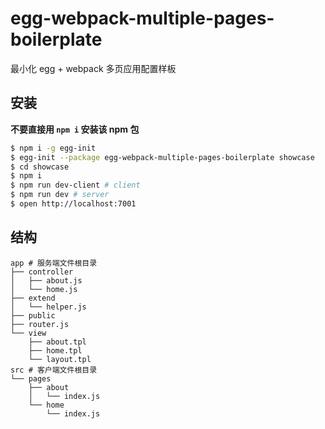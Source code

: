 # egg-webpack-multiple-pages-boilerplate

最小化 egg + webpack 多页应用配置样板

## 安装

**不要直接用 `npm i` 安装该 npm 包**

```bash
$ npm i -g egg-init
$ egg-init --package egg-webpack-multiple-pages-boilerplate showcase
$ cd showcase
$ npm i
$ npm run dev-client # client
$ npm run dev # server
$ open http://localhost:7001
```

## 结构

```
app # 服务端文件根目录
├── controller
│   ├── about.js
│   └── home.js
├── extend
│   └── helper.js
├── public
├── router.js
└── view
    ├── about.tpl
    ├── home.tpl
    └── layout.tpl
src # 客户端文件根目录
└── pages
    ├── about
    │   └── index.js
    └── home
        └── index.js

```
